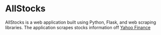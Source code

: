 # AllStocks

AllStocks is a web application built using Python, Flask, and web scraping libraries. The application scrapes stocks information off [Yahoo Finance](https://ca.finance.yahoo.com)
